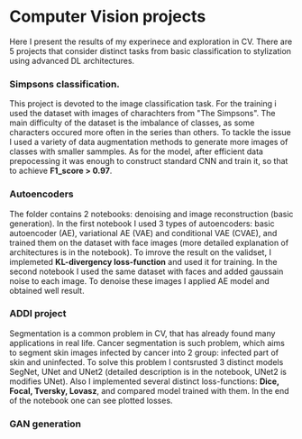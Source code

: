 # Computer Vision projects

Here I present the results of my experinece and exploration in CV. There are 5 projects that consider distinct tasks from basic classification to stylization using advanced DL architectures.

### Simpsons classification. 
This project is devoted to the image classification task. For the training i used the dataset with images of charachters from "The Simpsons". The main difficulty of the dataset is the imbalance of classes, as some characters occured more often in the series than others. To tackle the issue I used a variety of data augmentation methods to generate more images of classes with smaller sammples. As for the model, after efficient data prepocessing it was enough to construct standard CNN and train it, so that to achieve **F1_score > 0.97**.
### Autoencoders
The folder contains 2 notebooks: denoising and image reconstruction (basic generation). In the first notebook I used 3 types of autoencoders: basic autoencoder (AE), variational AE (VAE) and conditional VAE (CVAE), and trained them on the dataset with face images (more detailed explanation of architectures is in the notebook). To imrove the result on the validset, I implemeted **KL-divergency loss-function** and used it for training. In the second notebook I used the same dataset with faces and added gaussain noise to each image. To denoise these images I applied AE model and obtained well result. 
### ADDI project
Segmentation is a common problem in CV, that has already found many applications in real life. Cancer segmentation is such problem, which aims to segment skin images infected by cancer into 2 group: infected part of skin and uninfected. To solve this problem I contsrusted 3 distinct models SegNet, UNet and UNet2 (detailed description is in the notebook, UNet2 is modifies UNet).
Also I implemented several distinct loss-functions: **Dice, Focal, Tversky, Lovasz**, and compared model trained with them. In the end of the notebook one can see plotted losses.
### GAN generation


